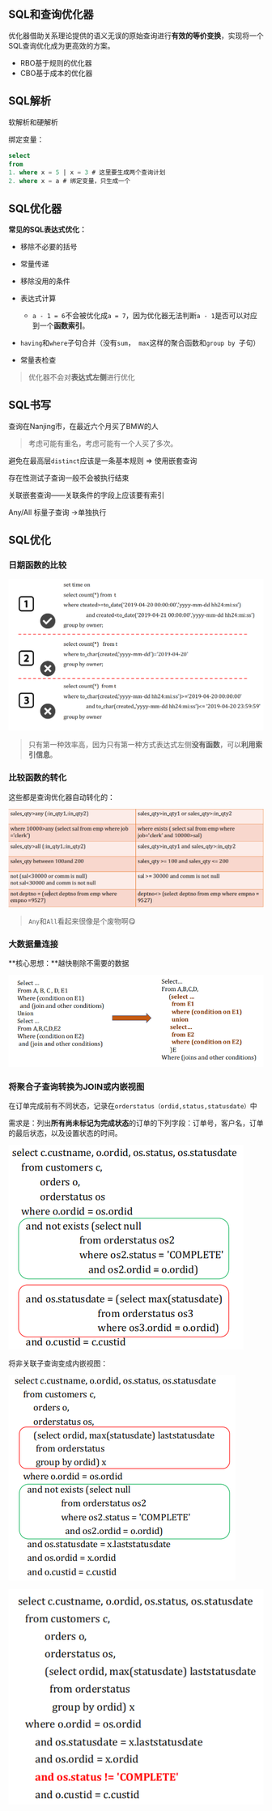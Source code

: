 ## SQL和查询优化器

优化器借助关系理论提供的语义无误的原始查询进行**有效的等价变换**，实现将一个SQL查询优化成为更高效的方案。

- RBO基于规则的优化器
- CBO基于成本的优化器

## SQL解析

软解析和硬解析

绑定变量：

```sql
select 
from
1. where x = 5 | x = 3 # 这里要生成两个查询计划
2. where x = a # 绑定变量，只生成一个
```

## SQL优化器

**常见的SQL表达式优化：**

- 移除不必要的括号

- 常量传递

- 移除没用的条件

- 表达式计算

  - `a - 1 = 6`不会被优化成`a = 7`，因为优化器无法判断`a - 1`是否可以对应到一个**函数索引**。

- `having`和`where`子句合并（没有`sum`，` max`这样的聚合函数和`group by `子句）

- 常量表检查

> 优化器不会对**表达式左侧**进行优化

## SQL书写

查询在Nanjing市，在最近六个月买了BMW的人

> 考虑可能有重名，考虑可能有一个人买了多次。

避免在最高层`distinct`应该是一条基本规则 => 使用嵌套查询

存在性测试子查询一般不会被执行结束

关联嵌套查询——关联条件的字段上应该要有索引

Any/All 标量子查询 ->单独执行

## SQL优化

### 日期函数的比较

![](image-20240522105150183.png)

> 只有第一种效率高，因为只有第一种方式表达式左侧**没有函数**，可以**利用索引信息**。

### 比较函数的转化

这些都是查询优化器自动转化的：

![](image-20240522111655093.png)

> `Any`和`All`看起来很像是个废物啊😋

### 大数据量连接

**核心思想：**越快剔除不需要的数据

![](image-20240522112347782.png)

### 将聚合子查询转换为JOIN或内嵌视图

在订单完成前有不同状态，记录在`orderstatus（ordid,status,statusdate）`中

需求是：列出**所有尚未标记为完成状态**的订单的下列字段：订单号，客户名，订单的最后状态，以及设置状态的时间。

![](image-20240522114608142.png)

将非关联子查询变成内嵌视图：

![](image-20240522114635333.png)

![](image-20240522114644154.png)